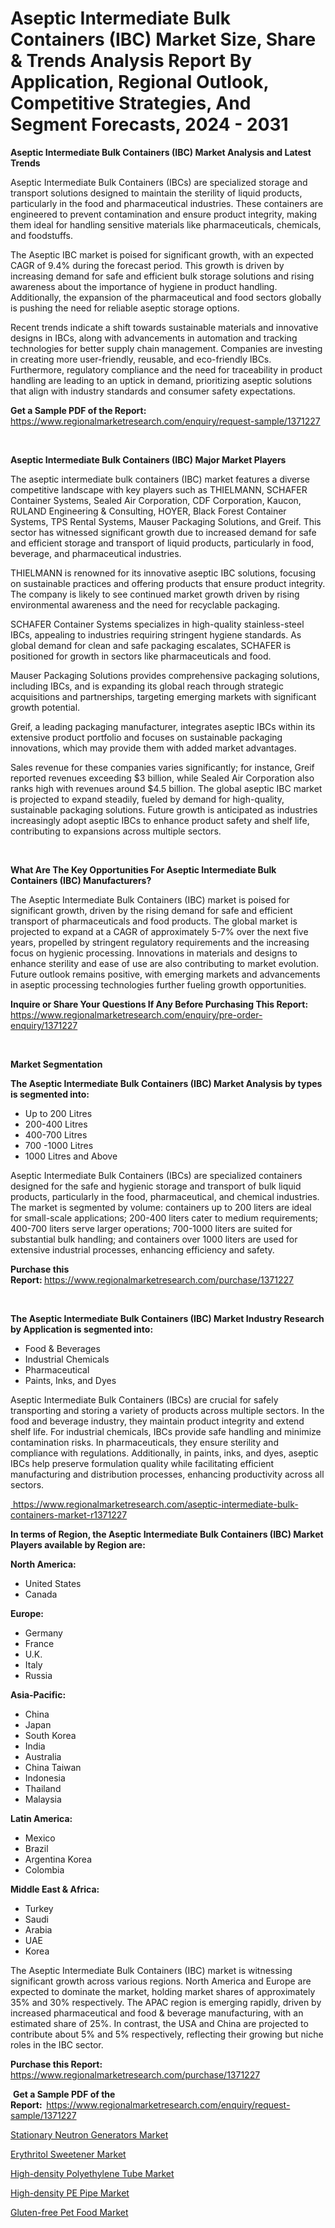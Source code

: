 <p><h1>Aseptic Intermediate Bulk Containers (IBC) Market Size, Share & Trends Analysis Report By Application, Regional Outlook, Competitive Strategies, And Segment Forecasts, 2024 - 2031</h1></p><p><strong>Aseptic Intermediate Bulk Containers (IBC) Market Analysis and Latest Trends</strong></p>
<p><p>Aseptic Intermediate Bulk Containers (IBCs) are specialized storage and transport solutions designed to maintain the sterility of liquid products, particularly in the food and pharmaceutical industries. These containers are engineered to prevent contamination and ensure product integrity, making them ideal for handling sensitive materials like pharmaceuticals, chemicals, and foodstuffs.</p><p>The Aseptic IBC market is poised for significant growth, with an expected CAGR of 9.4% during the forecast period. This growth is driven by increasing demand for safe and efficient bulk storage solutions and rising awareness about the importance of hygiene in product handling. Additionally, the expansion of the pharmaceutical and food sectors globally is pushing the need for reliable aseptic storage options.</p><p>Recent trends indicate a shift towards sustainable materials and innovative designs in IBCs, along with advancements in automation and tracking technologies for better supply chain management. Companies are investing in creating more user-friendly, reusable, and eco-friendly IBCs. Furthermore, regulatory compliance and the need for traceability in product handling are leading to an uptick in demand, prioritizing aseptic solutions that align with industry standards and consumer safety expectations.</p></p>
<p><strong>Get a Sample PDF of the Report:&nbsp;</strong> <a href="https://www.regionalmarketresearch.com/enquiry/request-sample/1371227">https://www.regionalmarketresearch.com/enquiry/request-sample/1371227</a></p>
<p>&nbsp;</p>
<p><strong>Aseptic Intermediate Bulk Containers (IBC) Major Market Players</strong></p>
<p><p>The aseptic intermediate bulk containers (IBC) market features a diverse competitive landscape with key players such as THIELMANN, SCHAFER Container Systems, Sealed Air Corporation, CDF Corporation, Kaucon, RULAND Engineering & Consulting, HOYER, Black Forest Container Systems, TPS Rental Systems, Mauser Packaging Solutions, and Greif. This sector has witnessed significant growth due to increased demand for safe and efficient storage and transport of liquid products, particularly in food, beverage, and pharmaceutical industries.</p><p>THIELMANN is renowned for its innovative aseptic IBC solutions, focusing on sustainable practices and offering products that ensure product integrity. The company is likely to see continued market growth driven by rising environmental awareness and the need for recyclable packaging.</p><p>SCHAFER Container Systems specializes in high-quality stainless-steel IBCs, appealing to industries requiring stringent hygiene standards. As global demand for clean and safe packaging escalates, SCHAFER is positioned for growth in sectors like pharmaceuticals and food.</p><p>Mauser Packaging Solutions provides comprehensive packaging solutions, including IBCs, and is expanding its global reach through strategic acquisitions and partnerships, targeting emerging markets with significant growth potential.</p><p>Greif, a leading packaging manufacturer, integrates aseptic IBCs within its extensive product portfolio and focuses on sustainable packaging innovations, which may provide them with added market advantages.</p><p>Sales revenue for these companies varies significantly; for instance, Greif reported revenues exceeding $3 billion, while Sealed Air Corporation also ranks high with revenues around $4.5 billion. The global aseptic IBC market is projected to expand steadily, fueled by demand for high-quality, sustainable packaging solutions. Future growth is anticipated as industries increasingly adopt aseptic IBCs to enhance product safety and shelf life, contributing to expansions across multiple sectors.</p></p>
<p>&nbsp;</p>
<p><strong>What Are The Key Opportunities For Aseptic Intermediate Bulk Containers (IBC) Manufacturers?</strong></p>
<p><p>The Aseptic Intermediate Bulk Containers (IBC) market is poised for significant growth, driven by the rising demand for safe and efficient transport of pharmaceuticals and food products. The global market is projected to expand at a CAGR of approximately 5-7% over the next five years, propelled by stringent regulatory requirements and the increasing focus on hygienic processing. Innovations in materials and designs to enhance sterility and ease of use are also contributing to market evolution. Future outlook remains positive, with emerging markets and advancements in aseptic processing technologies further fueling growth opportunities.</p></p>
<p><strong>Inquire or Share Your Questions If Any Before Purchasing This Report:</strong> <a href="https://www.regionalmarketresearch.com/enquiry/pre-order-enquiry/1371227">https://www.regionalmarketresearch.com/enquiry/pre-order-enquiry/1371227</a></p>
<p>&nbsp;</p>
<p><strong>Market Segmentation</strong></p>
<p><strong>The Aseptic Intermediate Bulk Containers (IBC) Market Analysis by types is segmented into:</strong></p>
<p><ul><li>Up to 200 Litres</li><li>200-400 Litres</li><li>400-700 Litres</li><li>700 -1000 Litres</li><li>1000 Litres and Above</li></ul></p>
<p><p>Aseptic Intermediate Bulk Containers (IBCs) are specialized containers designed for the safe and hygienic storage and transport of bulk liquid products, particularly in the food, pharmaceutical, and chemical industries. The market is segmented by volume: containers up to 200 liters are ideal for small-scale applications; 200-400 liters cater to medium requirements; 400-700 liters serve larger operations; 700-1000 liters are suited for substantial bulk handling; and containers over 1000 liters are used for extensive industrial processes, enhancing efficiency and safety.</p></p>
<p><strong>Purchase this Report:&nbsp;</strong><a href="https://www.regionalmarketresearch.com/purchase/1371227">https://www.regionalmarketresearch.com/purchase/1371227</a></p>
<p>&nbsp;</p>
<p><strong>The Aseptic Intermediate Bulk Containers (IBC) Market Industry Research by Application is segmented into:</strong></p>
<p><ul><li>Food & Beverages</li><li>Industrial Chemicals</li><li>Pharmaceutical</li><li>Paints, Inks, and Dyes</li></ul></p>
<p><p>Aseptic Intermediate Bulk Containers (IBCs) are crucial for safely transporting and storing a variety of products across multiple sectors. In the food and beverage industry, they maintain product integrity and extend shelf life. For industrial chemicals, IBCs provide safe handling and minimize contamination risks. In pharmaceuticals, they ensure sterility and compliance with regulations. Additionally, in paints, inks, and dyes, aseptic IBCs help preserve formulation quality while facilitating efficient manufacturing and distribution processes, enhancing productivity across all sectors.</p></p>
<p><a href="https://www.regionalmarketresearch.com/aseptic-intermediate-bulk-containers-market-r1371227">&nbsp;https://www.regionalmarketresearch.com/aseptic-intermediate-bulk-containers-market-r1371227</a></p>
<p><strong>In terms of Region, the Aseptic Intermediate Bulk Containers (IBC) Market Players available by Region are:</strong></p>
<p>
    <p> <strong> North America: </strong>
        <ul>
            <li>United States</li>
            <li>Canada</li>
        </ul>
        </p> 
    <p> <strong> Europe: </strong>
        <ul>
            <li>Germany</li>
            <li>France</li>
            <li>U.K.</li>
            <li>Italy</li>
            <li>Russia</li>
        </ul>
        </p> 
    <p> <strong> Asia-Pacific: </strong>
        <ul>
            <li>China</li>
            <li>Japan</li>
            <li>South Korea</li>
            <li>India</li>
            <li>Australia</li>
            <li>China Taiwan</li>
            <li>Indonesia</li>
            <li>Thailand</li>
            <li>Malaysia</li>
        </ul>
        </p> 
    <p> <strong> Latin America: </strong>
        <ul>
            <li>Mexico</li>
            <li>Brazil</li>
            <li>Argentina Korea</li>
            <li>Colombia</li>
        </ul>
        </p> 
    <p> <strong> Middle East & Africa: </strong>
        <ul>
            <li>Turkey</li>
            <li>Saudi</li>
            <li>Arabia</li>
            <li>UAE</li>
            <li>Korea</li>
        </ul>
    </p>
    </p>
<p><p>The Aseptic Intermediate Bulk Containers (IBC) market is witnessing significant growth across various regions. North America and Europe are expected to dominate the market, holding market shares of approximately 35% and 30% respectively. The APAC region is emerging rapidly, driven by increased pharmaceutical and food & beverage manufacturing, with an estimated share of 25%. In contrast, the USA and China are projected to contribute about 5% and 5% respectively, reflecting their growing but niche roles in the IBC sector.</p></p>
<p><strong>Purchase this Report: </strong><a href="https://www.regionalmarketresearch.com/purchase/1371227">https://www.regionalmarketresearch.com/purchase/1371227</a></p>
<p>&nbsp;<strong>Get a Sample PDF of the Report:&nbsp;&nbsp;</strong><a href="https://www.regionalmarketresearch.com/enquiry/request-sample/1371227">https://www.regionalmarketresearch.com/enquiry/request-sample/1371227</a></p>
<p><strong></strong></p>
<p><p><a href="https://github.com/GroverBarry/Market-Research-Report-List-7/blob/main/stationary-neutron-generators-market.md">Stationary Neutron Generators Market</a></p><p><a href="https://www.linkedin.com/pulse/erythritol-sweetener-market-share-size-trends-industry-analysis-5zeue">Erythritol Sweetener Market</a></p><p><a href="https://issuu.com/reportprime-2/docs/high-density-polyethylene-tube-mark_864e0b1d04f38d">High-density Polyethylene Tube Market</a></p><p><a href="https://issuu.com/reportprime-2/docs/high-density-pe-pipe-market-size-20_4150c44b815879">High-density PE Pipe Market</a></p><p><a href="https://medium.com/@rizkybinance5/gluten-free-pet-food-market-research-report-exploring-market-size-and-revenue-analysis-for-50d2a7af4963">Gluten-free Pet Food Market</a></p></p>